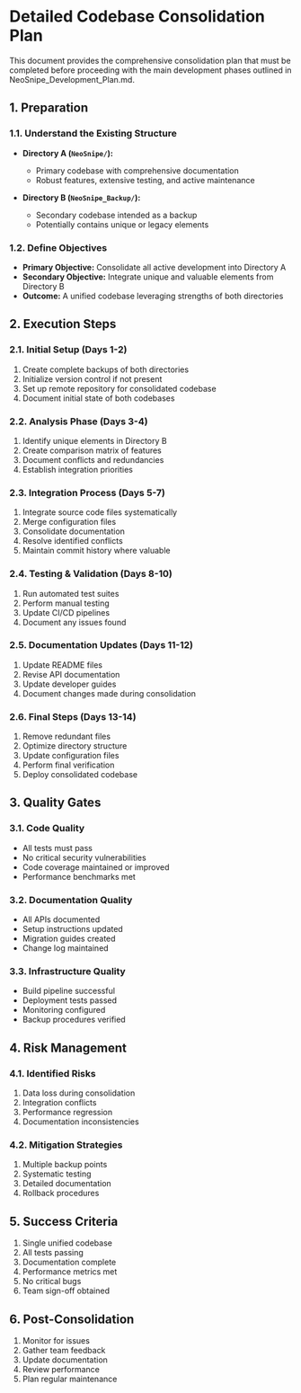 # Detailed Codebase Consolidation Plan

This document provides the comprehensive consolidation plan that must be completed before proceeding with the main development phases outlined in NeoSnipe_Development_Plan.md.

## 1. Preparation

### 1.1. Understand the Existing Structure
- **Directory A (`NeoSnipe/`):**
  - Primary codebase with comprehensive documentation
  - Robust features, extensive testing, and active maintenance
  
- **Directory B (`NeoSnipe_Backup/`):**
  - Secondary codebase intended as a backup
  - Potentially contains unique or legacy elements

### 1.2. Define Objectives
- **Primary Objective:** Consolidate all active development into Directory A
- **Secondary Objective:** Integrate unique and valuable elements from Directory B
- **Outcome:** A unified codebase leveraging strengths of both directories

## 2. Execution Steps

### 2.1. Initial Setup (Days 1-2)
1. Create complete backups of both directories
2. Initialize version control if not present
3. Set up remote repository for consolidated codebase
4. Document initial state of both codebases

### 2.2. Analysis Phase (Days 3-4)
1. Identify unique elements in Directory B
2. Create comparison matrix of features
3. Document conflicts and redundancies
4. Establish integration priorities

### 2.3. Integration Process (Days 5-7)
1. Integrate source code files systematically
2. Merge configuration files
3. Consolidate documentation
4. Resolve identified conflicts
5. Maintain commit history where valuable

### 2.4. Testing & Validation (Days 8-10)
1. Run automated test suites
2. Perform manual testing
3. Update CI/CD pipelines
4. Document any issues found

### 2.5. Documentation Updates (Days 11-12)
1. Update README files
2. Revise API documentation
3. Update developer guides
4. Document changes made during consolidation

### 2.6. Final Steps (Days 13-14)
1. Remove redundant files
2. Optimize directory structure
3. Update configuration files
4. Perform final verification
5. Deploy consolidated codebase

## 3. Quality Gates

### 3.1. Code Quality
- All tests must pass
- No critical security vulnerabilities
- Code coverage maintained or improved
- Performance benchmarks met

### 3.2. Documentation Quality
- All APIs documented
- Setup instructions updated
- Migration guides created
- Change log maintained

### 3.3. Infrastructure Quality
- Build pipeline successful
- Deployment tests passed
- Monitoring configured
- Backup procedures verified

## 4. Risk Management

### 4.1. Identified Risks
1. Data loss during consolidation
2. Integration conflicts
3. Performance regression
4. Documentation inconsistencies

### 4.2. Mitigation Strategies
1. Multiple backup points
2. Systematic testing
3. Detailed documentation
4. Rollback procedures

## 5. Success Criteria
1. Single unified codebase
2. All tests passing
3. Documentation complete
4. Performance metrics met
5. No critical bugs
6. Team sign-off obtained

## 6. Post-Consolidation
1. Monitor for issues
2. Gather team feedback
3. Update documentation
4. Review performance
5. Plan regular maintenance